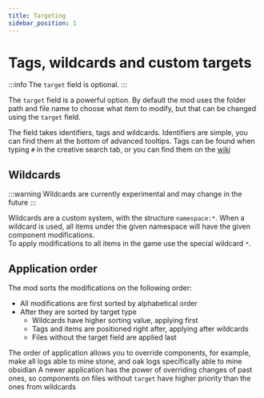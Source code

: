 ```yaml
---
title: Targeting
sidebar_position: 1
---
```


# Tags, wildcards and custom targets

:::info
The `target` field is optional.
:::

The `target` field is a powerful option. By default the mod uses the folder path and file name to choose what item to modify, but that can be changed using the `target` field.

The field takes identifiers, tags and wildcards. Identifiers are simple, you can find them at the bottom of advanced tooltips. Tags can be found when typing `#` in the creative search tab,
or you can find them on the [wiki](https://minecraft.wiki/w/Item_tag_(Java_Edition))

## Wildcards

:::warning
Wildcards are currently experimental and may change in the future
:::

Wildcards are a custom system, with the structure `namespace:*`. When a wildcard is used, all items under the given namespace will have the given component modifications.  
To apply modifications to all items in the game use the special wildcard `*`.

## Application order

The mod sorts the modifications on the following order:
- All modifications are first sorted by alphabetical order
- After they are sorted by target type
  - Wildcards have higher sorting value, applying first
  - Tags and items are positioned right after, applying after wildcards
  - Files without the target field are applied last

The order of application allows you to override components, for example, make all logs able to mine stone, and oak logs specifically able to mine obsidian
A newer application has the power of overriding changes of past ones, so components on files without `target` have higher priority than the ones from wildcards
